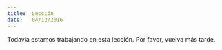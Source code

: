 ```yaml
---
title:  Lección
date:   04/12/2016
---
```


Todavía estamos trabajando en esta lección. Por favor, vuelva más tarde.